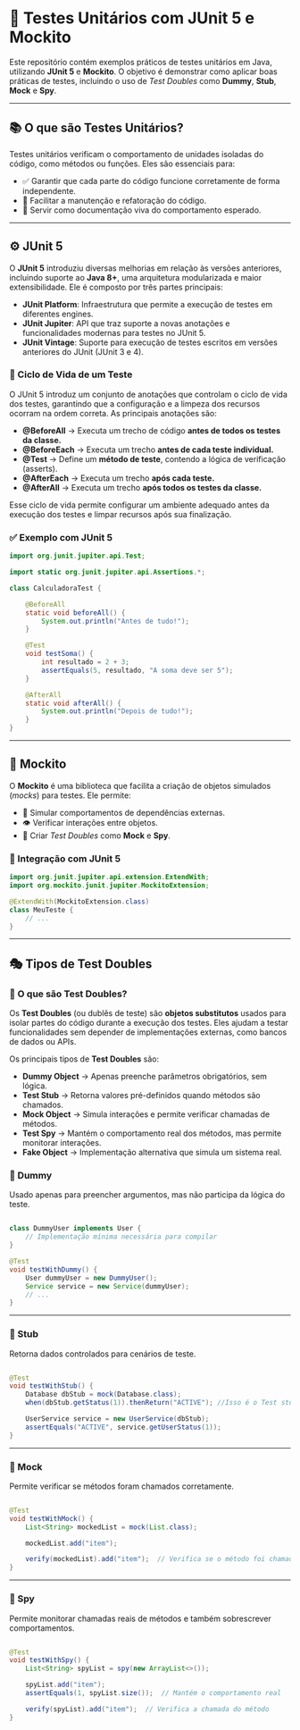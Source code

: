 # 🧪 Testes Unitários com JUnit 5 e Mockito

Este repositório contém exemplos práticos de testes unitários em Java, utilizando **JUnit 5** e **Mockito**. O objetivo
é demonstrar como aplicar boas práticas de testes, incluindo o uso de *Test Doubles* como **Dummy**, **Stub**, **Mock**
e **Spy**.

---

## 📚 O que são Testes Unitários?

Testes unitários verificam o comportamento de unidades isoladas do código, como métodos ou funções. Eles são essenciais
para:

- ✅ Garantir que cada parte do código funcione corretamente de forma independente.
- 🔁 Facilitar a manutenção e refatoração do código.
- 📝 Servir como documentação viva do comportamento esperado.

---

## ⚙️ JUnit 5

O **JUnit 5** introduziu diversas melhorias em relação às versões anteriores, incluindo suporte ao **Java 8+**, uma
arquitetura modularizada e maior extensibilidade. Ele é composto por três partes principais:

- **JUnit Platform**: Infraestrutura que permite a execução de testes em diferentes engines.
- **JUnit Jupiter**:  API que traz suporte a novas anotações e funcionalidades modernas para testes no JUnit 5.
- **JUnit Vintage**: Suporte para execução de testes escritos em versões anteriores do JUnit (JUnit 3 e 4).

### 🔄 Ciclo de Vida de um Teste

O JUnit 5 introduz um conjunto de anotações que controlam o ciclo de vida dos testes, garantindo que a configuração e a
limpeza dos recursos ocorram na ordem correta. As principais anotações são:

- **@BeforeAll** → Executa um trecho de código **antes de todos os testes da classe.**
- **@BeforeEach** → Executa um trecho **antes de cada teste individual.**
- **@Test** → Define um **método de teste**, contendo a lógica de verificação (asserts).
- **@AfterEach** → Executa um trecho **após cada teste.**
- **@AfterAll** → Executa um trecho **após todos os testes da classe.**

Esse ciclo de vida permite configurar um ambiente adequado antes da execução dos testes e limpar recursos após sua
finalização.

### ✅ Exemplo com JUnit 5

```java
import org.junit.jupiter.api.Test;

import static org.junit.jupiter.api.Assertions.*;

class CalculadoraTest {

	@BeforeAll
	static void beforeAll() {
		System.out.println("Antes de tudo!");
	}

	@Test
	void testSoma() {
		int resultado = 2 + 3;
		assertEquals(5, resultado, "A soma deve ser 5");
	}

	@AfterAll
	static void afterAll() {
		System.out.println("Depois de tudo!");
	}
}
```

---

## 🧰 Mockito

O **Mockito** é uma biblioteca que facilita a criação de objetos simulados (*mocks*) para testes. Ele permite:

- 🧪 Simular comportamentos de dependências externas.
- 👁️ Verificar interações entre objetos.
- 🧱 Criar *Test Doubles* como **Mock** e **Spy**.

### 🧵 Integração com JUnit 5

```java
import org.junit.jupiter.api.extension.ExtendWith;
import org.mockito.junit.jupiter.MockitoExtension;

@ExtendWith(MockitoExtension.class)
class MeuTeste {
	// ...
}
```

---

## 🎭 Tipos de Test Doubles

### 🔄 O que são Test Doubles?

Os **Test Doubles** (ou dublês de teste) são **objetos substitutos** usados para isolar partes do código durante a
execução dos
testes. Eles ajudam a testar funcionalidades sem depender de implementações externas, como bancos de dados ou APIs.

Os principais tipos de **Test Doubles** são:

- **Dummy Object** → Apenas preenche parâmetros obrigatórios, sem lógica.
- **Test Stub** → Retorna valores pré-definidos quando métodos são chamados.
- **Mock Object** → Simula interações e permite verificar chamadas de métodos.
- **Test Spy** → Mantém o comportamento real dos métodos, mas permite monitorar interações.
- **Fake Object** → Implementação alternativa que simula um sistema real.

### 🔹 Dummy

Usado apenas para preencher argumentos, mas não participa da lógica do teste.

```java

class DummyUser implements User {
	// Implementação mínima necessária para compilar
}

@Test
void testWithDummy() {
	User dummyUser = new DummyUser();
	Service service = new Service(dummyUser);
	// ...
}
```

---

### 🔹 Stub

Retorna dados controlados para cenários de teste.

```java

@Test
void testWithStub() {
	Database dbStub = mock(Database.class);
	when(dbStub.getStatus(1)).thenReturn("ACTIVE"); //Isso é o Test stub, quando receber 1 no status, ele retornará "ACTIVE"

	UserService service = new UserService(dbStub);
	assertEquals("ACTIVE", service.getUserStatus(1));
}
```

---

### 🔹 Mock

Permite verificar se métodos foram chamados corretamente.

```java

@Test
void testWithMock() {
	List<String> mockedList = mock(List.class);

	mockedList.add("item");

	verify(mockedList).add("item");  // Verifica se o método foi chamado
}
```

---

### 🔹 Spy

Permite monitorar chamadas reais de métodos e também sobrescrever comportamentos.

```java

@Test
void testWithSpy() {
	List<String> spyList = spy(new ArrayList<>());

	spyList.add("item");
	assertEquals(1, spyList.size());  // Mantém o comportamento real

	verify(spyList).add("item");  // Verifica a chamada do método
}
```




